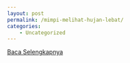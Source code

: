 ```yaml
---
layout: post
permalink: /mimpi-melihat-hujan-lebat/
categories:
    - Uncategorized
---
```


[Baca Selengkapnya](/01)